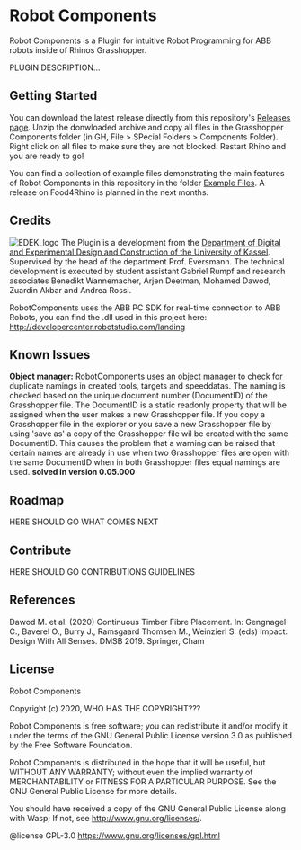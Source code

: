 # Robot Components
Robot Components is a Plugin for intuitive Robot Programming for ABB robots inside of Rhinos Grasshopper.

PLUGIN DESCRIPTION...

## Getting Started
You can download the latest release directly from this repository's [Releases page](https://github.com/EDEK-UniKassel/RobotComponentsSource/releases). Unzip the donwloaded archive and copy all files in the Grasshopper Components folder (in GH, File > SPecial Folders > Components Folder). Right click on all files to make sure they are not blocked. Restart Rhino and you are ready to go!

You can find a collection of example files demonstrating the main features of Robot Components in this repository in the folder [Example Files](https://github.com/EDEK-UniKassel/RobotComponentsSource/tree/master/ExampleFiles).
A release on Food4Rhino is planned in the next months.

## Credits
![EDEK_logo](https://github.com/EDEK-UniKassel/RobotComponentsSource/blob/master/Utility/181101_EDEK-LOGO-01.png)
The Plugin is a development from the [Department of Digital and Experimental Design and Construction of the University of Kassel](https://edek.uni-kassel.de/). Supervised by the head of the department Prof. Eversmann. The technical development is executed by student assistant Gabriel Rumpf and research associates Benedikt Wannemacher, Arjen Deetman, Mohamed Dawod, Zuardin Akbar and Andrea Rossi.

RobotComponents uses the ABB PC SDK for real-time connection to ABB Robots, you can find the .dll used in this project here: http://developercenter.robotstudio.com/landing

## Known Issues
**Object manager:** RobotComponents uses an object manager to check for duplicate namings in created tools, targets and speeddatas. The naming is checked based on the unique document number (DocumentID) of the Grasshopper file. The DocumentID is a static readonly property that will be assigned when the user makes a new Grasshopper file. If you copy a Grasshopper file in the explorer or you save a new Grasshopper file by using 'save as' a copy of the Grasshopper file wil be created with the same DocumentID. This causes the problem that a warning can be raised that certain names are already in use when two Grasshopper files are open with the same DocumentID when in both Grasshopper files equal namings are used. **solved in version 0.05.000**

## Roadmap
HERE SHOULD GO WHAT COMES NEXT

## Contribute
HERE SHOULD GO CONTRIBUTIONS GUIDELINES

## References
Dawod M. et al. (2020) Continuous Timber Fibre Placement. In: Gengnagel C., Baverel O., Burry J., Ramsgaard Thomsen M., Weinzierl S. (eds) Impact: Design With All Senses. DMSB 2019. Springer, Cham

## License
Robot Components

Copyright (c) 2020, WHO HAS THE COPYRIGHT???

Robot Components is free software; you can redistribute it and/or modify it under the terms of the GNU General Public License version 3.0 as published by the Free Software Foundation. 

Robot Components is distributed in the hope that it will be useful, but WITHOUT ANY WARRANTY; without even the implied warranty of MERCHANTABILITY or FITNESS FOR A PARTICULAR PURPOSE. See the GNU General Public License for more details.

You should have received a copy of the GNU General Public License along with Wasp; If not, see <http://www.gnu.org/licenses/>.

@license GPL-3.0 <https://www.gnu.org/licenses/gpl.html>
